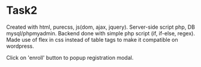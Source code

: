 # Task2

Created with html, purecss, js(dom, ajax, jquery). Server-side script php, DB mysql/phpmyadmin. Backend done with simple php script (if, if-else, regex).
Made use of flex in css instead of table tags to make it compatible on wordpress. 

Click on 'enroll' button to popup registration modal.
